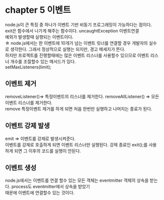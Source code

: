 # chapter 5 이벤트
node.js이 큰 특징 중 하나가 이벤트 기반 비동기 프로그래밍이 가능하다는 점이다.  
exit은 함수에서 나가게 해주는 함수이다. 
uncaughtException 이벤트연결   
예외가 발생할때 실행되는 이벤트이다.  
☆ node.js에서는 한 이벤트에 10개가 넘는 이벤트 릿너를 연결할 경우  개발자의 실수로 생각한다. 그래서 정상적으로 실행는 되지만, 경고 메세지가 뜬다.    
하지만 프로젝트를 진행할때에는 많은 이벤트 리스너를 사용할수 있으므로 이벤트 리스너 개수를 조절할수 있는 메서드가 있다.   
setMaxListeners(limit);
## 이벤트 제거
removeListener()=> 특정이벤트의 리스너를 제거한다.
removeAllListener() => 모든 이벤트 리스너를 제거한다.   
remove 특정이벤트 제거를 하게 되면 처음 한번만 실행하고 나머지는 종료가 된다.   
## 이벤트 강제 발생
emit => 이벤트를 강제로 발생시켜준다.   
이벤트를 강제로 호출하게 되면 이벤트 리스너만 실행된다.
 강제 종료인 exit();를 사용하게 되면 그 이후의 코드를 실행이 안된다.
   
## 이벤트 생성 
node.js에서는 이벤트를 연결 할수 있는 모든 객체는 eventmitter 객체의 상속을 받는다. process도 eventmitter에서 상속을 받았기   
때문에 이벤트에 연결할수 있는 것이다. 

